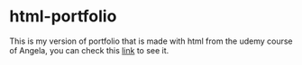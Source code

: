 # html-portfolio
This is my version of portfolio that is made with html from the udemy course of Angela, you can check this [link](https://hilalsay.github.io/html-portfolio/) to see it. 


